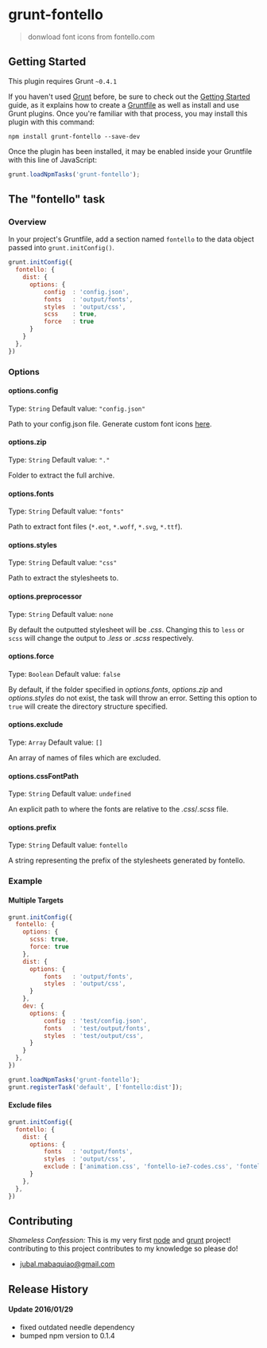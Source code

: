 # grunt-fontello

> donwload font icons from fontello.com

## Getting Started
This plugin requires Grunt `~0.4.1`

If you haven't used [Grunt](http://gruntjs.com/) before, be sure to check out the [Getting Started](http://gruntjs.com/getting-started) guide, as it explains how to create a [Gruntfile](http://gruntjs.com/sample-gruntfile) as well as install and use Grunt plugins. Once you're familiar with that process, you may install this plugin with this command:

```shell
npm install grunt-fontello --save-dev
```

Once the plugin has been installed, it may be enabled inside your Gruntfile with this line of JavaScript:

```js
grunt.loadNpmTasks('grunt-fontello');
```

## The "fontello" task

### Overview
In your project's Gruntfile, add a section named `fontello` to the data object passed into `grunt.initConfig()`.

```js
grunt.initConfig({
  fontello: {
    dist: {
      options: {
          config  : 'config.json',
          fonts   : 'output/fonts',
          styles  : 'output/css',
          scss    : true,
          force   : true
      }
    }
  },
})
```

### Options

#### options.config
Type: `String`
Default value: `"config.json"`

Path to your config.json file. Generate custom font icons [here](http://www.fontello.com).

#### options.zip
Type: `String`
Default value: `"."`

Folder to extract the full archive.

#### options.fonts
Type: `String`
Default value: `"fonts"`

Path to extract font files (`*.eot`, `*.woff`, `*.svg`, `*.ttf`).

#### options.styles
Type: `String`
Default value: `"css"`

Path to extract the stylesheets to.

#### options.preprocessor
Type: `String`
Default value: `none`

By default the outputted stylesheet will be _.css_. Changing this to `less` or `scss` will
change the output to _.less_ or _.scss_ respectively.

#### options.force
Type: `Boolean`
Default value: `false`

By default, if the folder specified in _options.fonts_, _options.zip_ and _options.styles_ do not exist, the task will throw an error. Setting this option to `true` will create the directory structure specified.

#### options.exclude
Type: `Array`
Default value: `[]`

An array of names of files which are excluded.

#### options.cssFontPath
Type: `String`
Default value: `undefined`

An explicit path to where the fonts are relative to the _.css_/_.scss_ file.

#### options.prefix
Type: `String`
Default value: `fontello`

A string representing the prefix of the stylesheets generated by fontello.

### Example

#### Multiple Targets
```js
grunt.initConfig({
  fontello: {
    options: {
      scss: true,
      force: true
    },
    dist: {
      options: {
          fonts   : 'output/fonts',
          styles  : 'output/css',
      }
    },
    dev: {
      options: {
          config  : 'test/config.json',
          fonts   : 'test/output/fonts',
          styles  : 'test/output/css',
      }
    }
  },
})

grunt.loadNpmTasks('grunt-fontello');
grunt.registerTask('default', ['fontello:dist']);
```

#### Exclude files
```js
grunt.initConfig({
  fontello: {
    dist: {
      options: {
          fonts   : 'output/fonts',
          styles  : 'output/css',
          exclude : ['animation.css', 'fontello-ie7-codes.css', 'fontello.eot'],
      }
    },
  },
})
```

## Contributing
_Shameless Confession:_ This is my very first [node](http://nodejs.org) and [grunt](http://gruntjs.com) project! contributing to this project contributes to my knowledge so please do!

- [jubal.mabaquiao@gmail.com](jubal.mabaquiao@gmail.com)

## Release History

#### Update 2016/01/29
- fixed outdated needle dependency
- bumped npm version to 0.1.4
